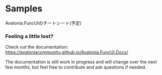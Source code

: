 [fantomas]: https://github.com/fsprojects/fantomas
[f# formatting]: https://marketplace.visualstudio.com/items?itemName=asti.fantomas-vs

# Samples

Avalonia.FuncUIのチートシート(予定)

### Feeling a little lost?

Check out the documentation:
https://avaloniacommunity.github.io/Avalonia.FuncUI.Docs/

The documentation is still work in progress and will change over the next few months, but feel free to contribute and ask questions if needed.
